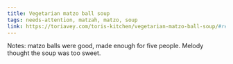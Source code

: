 ```yaml
---
title: Vegetarian matzo ball soup
tags: needs-attention, matzah, matzo, soup
link: https://toriavey.com/toris-kitchen/vegetarian-matzo-ball-soup/#recipe
---
```

Notes: matzo balls were good, made enough for five people. Melody thought the soup was too sweet.  

